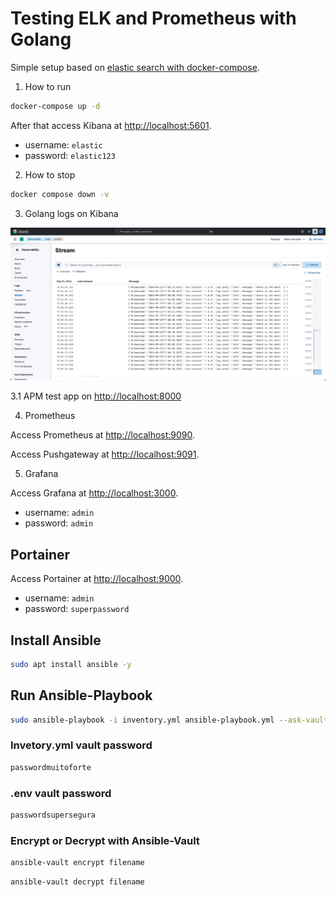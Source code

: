 # Testing ELK and Prometheus with Golang

Simple setup based on [elastic search with docker-compose](https://www.elastic.co/guide/en/elasticsearch/reference/current/docker.html#docker-compose-file).

1. How to run

```bash
docker-compose up -d
```

After that access Kibana at [http://localhost:5601](http://localhost:5601).

- username: `elastic`
- password: `elastic123`

2. How to stop

```bash
docker compose down -v
```

3. Golang logs on Kibana

![Logs](./assets/logs.png)

3.1 APM test app on [http://localhost:8000](http://localhost:8000)

4. Prometheus

Access Prometheus at [http://localhost:9090](http://localhost:9090).

Access Pushgateway at [http://localhost:9091](http://localhost:9091).

5. Grafana

Access Grafana at [http://localhost:3000](http://localhost:3000).

- username: `admin`
- password: `admin`


## Portainer 

Access Portainer at [http://localhost:9000](http://localhost:9000).

- username: `admin`
- password: `superpassword`

## Install Ansible

```bash
sudo apt install ansible -y
```

## Run Ansible-Playbook

```bash
sudo ansible-playbook -i inventory.yml ansible-playbook.yml --ask-vault-pass
```

### Invetory.yml vault password

```bash
passwordmuitoforte
```

### .env vault password

```bash
passwordsupersegura
```

### Encrypt or Decrypt with Ansible-Vault

```bash
ansible-vault encrypt filename
```

```bash
ansible-vault decrypt filename
```
